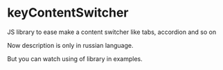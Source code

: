 keyContentSwitcher
==================

JS library to ease make a content switcher like tabs, accordion and so on

Now description is only in russian language.

But you can watch using of library in examples.
